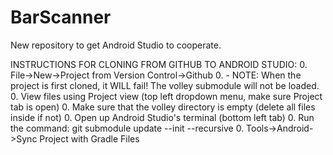 # BarScanner
New repository to get Android Studio to cooperate.

INSTRUCTIONS FOR CLONING FROM GITHUB TO ANDROID STUDIO:
0.  File->New->Project from Version Control->Github 
0.     - NOTE: When the project is first cloned, it WILL fail! The volley submodule will not be loaded.
0.  View files using Project view (top left dropdown menu, make sure Project tab is open)
0. Make sure that the volley directory is empty (delete all files inside if not)
0. Open up Android Studio's terminal (bottom left tab)
0.  Run the command: git submodule update --init --recursive
0.  Tools->Android->Sync Project with Gradle Files
